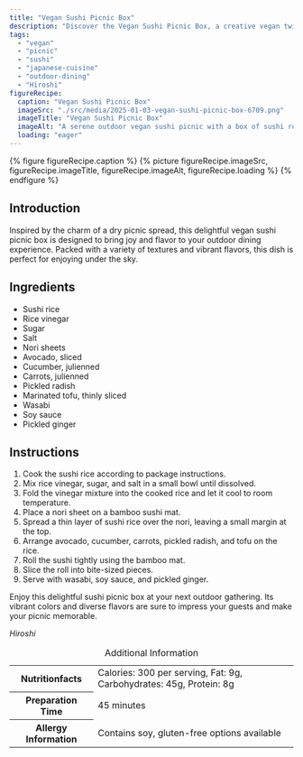 ```yaml
---
title: "Vegan Sushi Picnic Box"
description: "Discover the Vegan Sushi Picnic Box, a creative vegan twist on traditional sushi perfect for your next outdoor gathering. Filled with fresh veggies and marinated tofu, it's a feast for the eyes and palate."
tags:
  - "vegan"
  - "picnic"
  - "sushi"
  - "japanese-cuisine"
  - "outdoor-dining"
  - "Hiroshi"
figureRecipe: 
  caption: "Vegan Sushi Picnic Box"
  imageSrc: "./src/media/2025-01-03-vegan-sushi-picnic-box-6709.png"
  imageTitle: "Vegan Sushi Picnic Box"
  imageAlt: "A serene outdoor vegan sushi picnic with a box of sushi rolls made of rice, avocado, cucumber, carrot, radish, tofu, wasabi, soy sauce, and ginger in a tranquil park."
  loading: "eager"
---
```


{% figure figureRecipe.caption %}
{% picture figureRecipe.imageSrc, figureRecipe.imageTitle, figureRecipe.imageAlt, figureRecipe.loading %}
{% endfigure %}

## Introduction

Inspired by the charm of a dry picnic spread, this delightful vegan sushi picnic box is designed to bring joy and flavor to your outdoor dining experience. Packed with a variety of textures and vibrant flavors, this dish is perfect for enjoying under the sky.

## Ingredients

- Sushi rice
- Rice vinegar
- Sugar
- Salt
- Nori sheets
- Avocado, sliced
- Cucumber, julienned
- Carrots, julienned
- Pickled radish
- Marinated tofu, thinly sliced
- Wasabi
- Soy sauce
- Pickled ginger

## Instructions

1. Cook the sushi rice according to package instructions.
2. Mix rice vinegar, sugar, and salt in a small bowl until dissolved.
3. Fold the vinegar mixture into the cooked rice and let it cool to room temperature.
4. Place a nori sheet on a bamboo sushi mat.
5. Spread a thin layer of sushi rice over the nori, leaving a small margin at the top.
6. Arrange avocado, cucumber, carrots, pickled radish, and tofu on the rice.
7. Roll the sushi tightly using the bamboo mat.
8. Slice the roll into bite-sized pieces.
9. Serve with wasabi, soy sauce, and pickled ginger.

Enjoy this delightful sushi picnic box at your next outdoor gathering. Its vibrant colors and diverse flavors are sure to impress your guests and make your picnic memorable.

*Hiroshi*

<table><caption class='sr-only'>Additional Information</caption><tr><th>Nutritionfacts</th><td>Calories: 300 per serving, Fat: 9g, Carbohydrates: 45g, Protein: 8g&nbsp;</td></tr><tr><th>Preparation Time</th><td>45 minutes&nbsp;</td></tr><tr><th>Allergy Information</th><td>Contains soy, gluten-free options available&nbsp;</td></tr></table>

